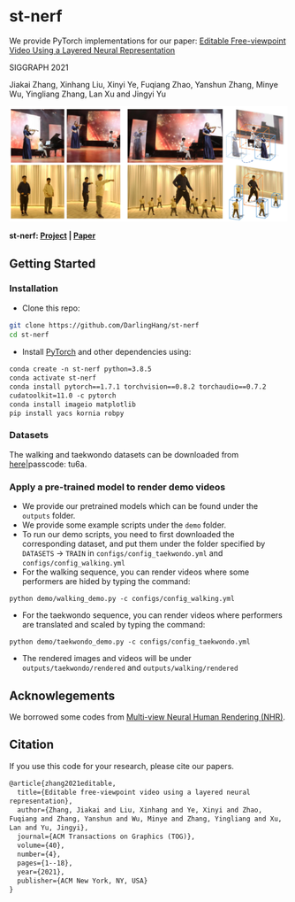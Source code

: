 # st-nerf

We provide PyTorch implementations for our paper:
[Editable Free-viewpoint Video Using a Layered Neural Representation](https://arxiv.org/abs/2104.14786)

SIGGRAPH 2021

Jiakai Zhang, Xinhang Liu, Xinyi Ye, Fuqiang Zhao, Yanshun Zhang, Minye Wu, Yingliang Zhang, Lan Xu and Jingyi Yu


<img src="images/teaser.jpg" width="800"/>

**st-nerf: [Project](https://jiakai-zhang.github.io/st-nerf/) |  [Paper](https://arxiv.org/abs/2104.14786)**

## Getting Started
### Installation

- Clone this repo:
```bash
git clone https://github.com/DarlingHang/st-nerf
cd st-nerf
```

- Install [PyTorch](http://pytorch.org) and other dependencies using: 
```
conda create -n st-nerf python=3.8.5
conda activate st-nerf    
conda install pytorch==1.7.1 torchvision==0.8.2 torchaudio==0.7.2 cudatoolkit=11.0 -c pytorch
conda install imageio matplotlib
pip install yacs kornia robpy
```


### Datasets
The walking and taekwondo datasets can be downloaded from [here](https://pan.baidu.com/s/1QyLKUG1uHJTxhVBkuo0k6A)|passcode: tu6a.

### Apply a pre-trained model to render demo videos
- We provide our pretrained models which can be found under the `outputs` folder.
- We provide some example scripts under the `demo` folder.
- To run our demo scripts, you need to first downloaded the corresponding dataset, and put them under the folder specified by `DATASETS` -> `TRAIN` in `configs/config_taekwondo.yml` and `configs/config_walking.yml`
- For the walking sequence, you can render videos where some performers are hided by typing the command:
```
python demo/walking_demo.py -c configs/config_walking.yml
```
- For the taekwondo sequence, you can render videos where performers are translated and scaled by typing the command:
```
python demo/taekwondo_demo.py -c configs/config_taekwondo.yml
```
- The rendered images and videos will be under `outputs/taekwondo/rendered` and `outputs/walking/rendered`

## Acknowlegements
We borrowed some codes from [Multi-view Neural Human Rendering (NHR)](https://github.com/wuminye/NHR).

## Citation
If you use this code for your research, please cite our papers.
```
@article{zhang2021editable,
  title={Editable free-viewpoint video using a layered neural representation},
  author={Zhang, Jiakai and Liu, Xinhang and Ye, Xinyi and Zhao, Fuqiang and Zhang, Yanshun and Wu, Minye and Zhang, Yingliang and Xu, Lan and Yu, Jingyi},
  journal={ACM Transactions on Graphics (TOG)},
  volume={40},
  number={4},
  pages={1--18},
  year={2021},
  publisher={ACM New York, NY, USA}
}
```
